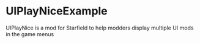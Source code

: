 # UIPlayNiceExample
 UIPlayNice is a mod for Starfield to help modders display multiple UI mods in the game menus
